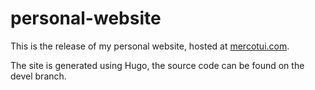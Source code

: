 # personal-website

This is the release of my personal website, hosted at
[mercotui.com](https://mercotui.com).

The site is generated using Hugo, the source code can be found on the devel branch.
